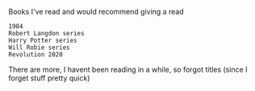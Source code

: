 Books I've read and would recommend giving a read

    1984
    Robert Langdon series
    Harry Potter series
    Will Robie series
    Revolution 2020 


There are more, I havent been reading in a while, so forgot titles (since I forget stuff pretty quick)
